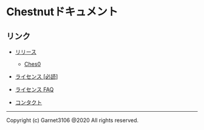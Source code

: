 # Chestnutドキュメント

## リンク

- [リリース](/docs/ja/releases/summary.md)

  - [Ches0](/docs/ja/releases/ches0/summary.md)

- [ライセンス [必読]](/docs/ja/license/items.md)

- [ライセンス FAQ](/docs/ja/license/faq.md)

- [コンタクト](/docs/ja/contact.md)

---

Copyright (c) Garnet3106 @2020 All rights reserved.
